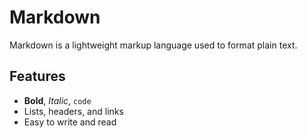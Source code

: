 # Markdown

Markdown is a lightweight markup language used to format plain text.

## Features

- **Bold**, *Italic*, `code`
- Lists, headers, and links
- Easy to write and read